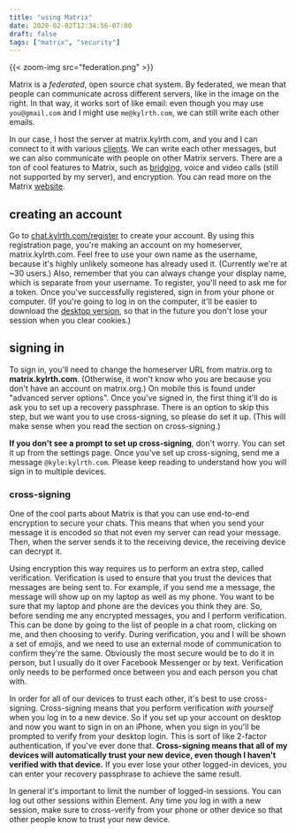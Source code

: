 ```yaml
---
title: "using Matrix"
date: 2020-02-02T12:34:56-07:00
draft: false
tags: ["matrix", "security"]
---
```


{{< zoom-img src="federation.png" >}}

Matrix is a *federated*, open source chat system. By federated, we mean that people can communicate across different servers, like in the image on the right. In that way, it works sort of like email: even though you may use `you@gmail.com` and I might use `me@kylrth.com`, we can still write each other emails.

In our case, I host the server at matrix.kylrth.com, and you and I can connect to it with various [clients](https://matrix.org/clients-matrix/). We can write each other messages, but we can also communicate with people on other Matrix servers. There are a ton of cool features to Matrix, such as [bridging](https://matrix.org/bridges/), voice and video calls (still not supported by my server), and encryption. You can read more on the Matrix [website](https://matrix.org).

## creating an account

Go to [chat.kylrth.com/register](https://chat.kylrth.com/register) to create your account. By using this registration page, you're making an account on my homeserver, matrix.kylrth.com. Feel free to use your own name as the username, because it's highly unlikely someone has already used it. (Currently we're at ~30 users.) Also, remember that you can always change your display name, which is separate from your username. To register, you'll need to ask me for a token. Once you've successfully registered, sign in from your phone or computer. (If you're going to log in on the computer, it'll be easier to download the [desktop version](https://element.io/get-started), so that in the future you don't lose your session when you clear cookies.)

## signing in

To sign in, you'll need to change the homeserver URL from matrix.org to **matrix.kylrth.com**. (Otherwise, it won't know who you are because you don't have an account on matrix.org.) On mobile this is found under "advanced server options". Once you've signed in, the first thing it'll do is ask you to set up a recovery passphrase. There is an option to skip this step, but we want you to use cross-signing, so please do set it up. (This will make sense when you read the section on cross-signing.)

**If you don't see a prompt to set up cross-signing**, don't worry. You can set it up from the settings page. Once you've set up cross-signing, send me a message `@kyle:kylrth.com`. Please keep reading to understand how you will sign in to multiple devices.

### cross-signing

One of the cool parts about Matrix is that you can use end-to-end encryption to secure your chats. This means that when you send your message it is encoded so that not even my server can read your message. Then, when the server sends it to the receiving device, the receiving device can decrypt it.

Using encryption this way requires us to perform an extra step, called verification. Verification is used to ensure that you trust the devices that messages are being sent to. For example, if you send me a message, the message will show up on my laptop as well as my phone. You want to be sure that my laptop and phone are the devices you think they are. So, before sending me any encrypted messages, you and I perform verification. This can be done by going to the list of people in a chat room, clicking on me, and then choosing to verify. During verification, you and I will be shown a set of emojis, and we need to use an external mode of communication to confirm they're the same. Obviously the most secure would be to do it in person, but I usually do it over Facebook Messenger or by text. Verification only needs to be performed once between you and each person you chat with.

In order for all of our devices to trust each other, it's best to use cross-signing. Cross-signing means that you perform verification *with yourself* when you log in to a new device. So if you set up your account on desktop and now you want to sign in on an iPhone, when you sign in you'll be prompted to verify from your desktop login. This is sort of like 2-factor authentication, if you've ever done that. **Cross-signing means that all of my devices will automatically trust your new device, even though I haven't verified with that device.** If you ever lose your other logged-in devices, you can enter your recovery passphrase to achieve the same result.

In general it's important to limit the number of logged-in sessions. You can log out other sessions within Element. Any time you log in with a new session, make sure to cross-verify from your phone or other device so that other people know to trust your new device.
